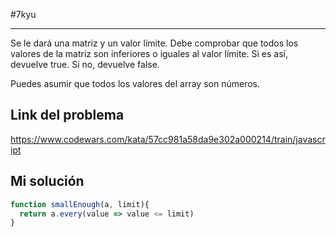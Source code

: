 #7kyu 
___
Se le dará una matriz y un valor límite. Debe comprobar que todos los valores de la matriz son inferiores o iguales al valor límite. Si es así, devuelve true. Si no, devuelve false.  
  
Puedes asumir que todos los valores del array son números.
## Link del problema

https://www.codewars.com/kata/57cc981a58da9e302a000214/train/javascript
## Mi solución

```js
function smallEnough(a, limit){
  return a.every(value => value <= limit)
}
```